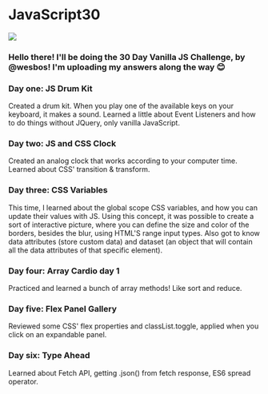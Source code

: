 # JavaScript30

![](https://javascript30.com/images/JS3-social-share.png)

### Hello there! I'll be doing the 30 Day Vanilla JS Challenge, by @wesbos! I'm uploading my answers along the way 😊

### Day one: JS Drum Kit

Created a drum kit. When you play one of the available keys on your keyboard, it makes a sound. Learned a little about
Event Listeners and how to do things without JQuery, only vanilla JavaScript.

### Day two: JS and CSS Clock

Created an analog clock that works according to your computer time. Learned about CSS' transition & transform.

### Day three: CSS Variables

This time, I learned about the global scope CSS variables, and how you can update their values with JS. Using this concept, it was possible to create a sort of interactive picture, where you can define the size and color of the borders, besides the blur, using HTML'S range input types. Also got to know data attributes (store custom data) and dataset (an object that will contain all the data attributes of that specific element).

### Day four: Array Cardio day 1

Practiced and learned a bunch of array methods! Like sort and reduce.

### Day five: Flex Panel Gallery

Reviewed some CSS' flex properties and classList.toggle, applied when you click on an expandable panel.

### Day six: Type Ahead

Learned about Fetch API, getting .json() from fetch response, ES6 spread operator.

